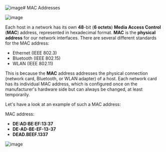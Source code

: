 ![image](https://github.com/user-attachments/assets/d67f84c2-2258-4fd2-9d95-9f6cc82755ad)# MAC Addresses

![image](https://github.com/user-attachments/assets/32196890-25f6-4436-b21f-eadcd81cd7b7)

Each host in a network has its own **48**-bit (**6 octets**) **Media Access Control** (**MAC**) address, represented in hexadecimal format. **MAC** is the **physical address** for our network interfaces. There are several different standards for the MAC address:

- Ethernet (IEEE 802.3)
- Bluetooth (IEEE 802.15)
- WLAN (IEEE 802.11)

This is because the **MAC** address addresses the physical connection (network card, Bluetooth, or WLAN adapter) of a host. Each network card has its individual MAC address, which is configured once on the manufacturer's hardware side but can always be changed, at least temporarily.

Let's have a look at an example of such a MAC address:

MAC address:

- **DE:AD:BE:EF:13:37**
- **DE-AD-BE-EF-13-37**
- **DEAD.BEEF.1337**

![image](https://github.com/user-attachments/assets/528a32b8-1288-46a5-bc7d-a15860fe8cdd)
